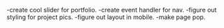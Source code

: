 -create cool slider for portfolio.
-create event handler for nav.
-figure out styling for project pics.
-figure out layout in mobile.
-make page pop.

